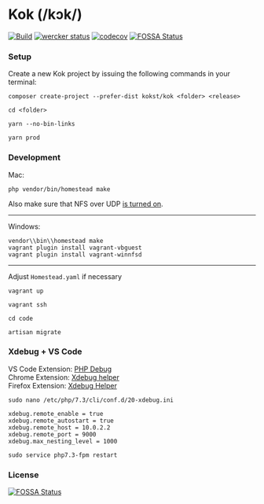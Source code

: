 # Kok (/kɔk/)
[![Build](https://api.travis-ci.com/kokst/kok.svg?branch=master)](https://travis-ci.com/kokst/kok) [![wercker status](https://app.wercker.com/status/447ced6d7708b6f86ef8abd9806cbb17/s/master "wercker status")](https://app.wercker.com/project/byKey/447ced6d7708b6f86ef8abd9806cbb17) [![codecov](https://codecov.io/gh/kokst/kok/branch/master/graph/badge.svg)](https://codecov.io/gh/kokst/kok) [![FOSSA Status](https://app.fossa.io/api/projects/git%2Bgithub.com%2Fkokst%2Fkok.svg?type=shield)](https://app.fossa.io/projects/git%2Bgithub.com%2Fkokst%2Fkok?ref=badge_shield)

### Setup
Create a new Kok project by issuing the following commands in your terminal:
```
composer create-project --prefer-dist kokst/kok <folder> <release>
```

```
cd <folder>
```

```
yarn --no-bin-links
```

```
yarn prod
```

### Development

Mac:
```
php vendor/bin/homestead make
```

Also make sure that NFS over UDP [is turned on](https://github.com/laravel/homestead/issues/779#issuecomment-363380402).

---

Windows:
```
vendor\\bin\\homestead make
vagrant plugin install vagrant-vbguest
vagrant plugin install vagrant-winnfsd
```

---

Adjust `Homestead.yaml` if necessary

```
vagrant up
```

```
vagrant ssh
```

```
cd code
```

```
artisan migrate
```

### Xdebug + VS Code

VS Code Extension: [PHP Debug](https://marketplace.visualstudio.com/items?itemName=felixfbecker.php-debug)    
Chrome Extension: [Xdebug helper](https://chrome.google.com/webstore/detail/xdebug-helper/eadndfjplgieldjbigjakmdgkmoaaaoc)    
Firefox Extension: [Xdebug Helper](https://addons.mozilla.org/en-US/firefox/addon/xdebug-helper-for-firefox/)

```
sudo nano /etc/php/7.3/cli/conf.d/20-xdebug.ini
```

```
xdebug.remote_enable = true
xdebug.remote_autostart = true
xdebug.remote_host = 10.0.2.2
xdebug.remote_port = 9000
xdebug.max_nesting_level = 1000
```

```
sudo service php7.3-fpm restart
```

### License
[![FOSSA Status](https://app.fossa.io/api/projects/git%2Bgithub.com%2Fkokst%2Fkok.svg?type=large)](https://app.fossa.io/projects/git%2Bgithub.com%2Fkokst%2Fkok?ref=badge_large)

